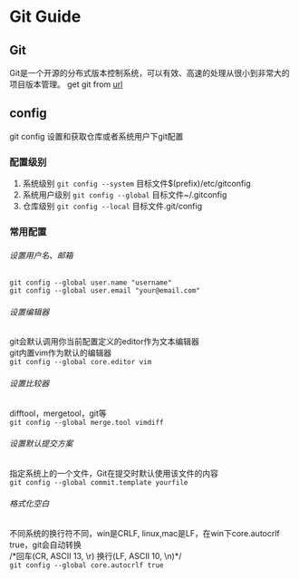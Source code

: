 # Git Guide
[author]: x  
[time]: 2017-05-17 
[email]: enjoke.cn@gmail.com 
[git]:	https://git-scm.com/downloads  

## Git
Git是一个开源的分布式版本控制系统，可以有效、高速的处理从很小到非常大的项目版本管理。
get git from [url][git]

## config
git config 设置和获取仓库或者系统用户下git配置

### 配置级别  
1.	系统级别     `git config --system` 目标文件$(prefix)/etc/gitconfig 
2.	系统用户级别 `git config --global` 目标文件~/.gitconfig
3.	仓库级别	 `git config --local`  目标文件.git/config

### 常用配置
###### 设置用户名、邮箱
```
git config --global user.name "username"
git config --global user.email "your@email.com"
```
###### 设置编辑器
git会默认调用你当前配置定义的editor作为文本编辑器  
git内置vim作为默认的编辑器  
`git config --global core.editor vim`  
###### 设置比较器
difftool，mergetool，git等  
`git config --global merge.tool vimdiff`  
###### 设置默认提交方案
指定系统上的一个文件，Git在提交时默认使用该文件的内容  
`git config --global commit.template yourfile`  
###### 格式化空白
不同系统的换行符不同，win是CRLF, linux,mac是LF，在win下core.autocrlf true，git会自动转换   
/\*回车(CR, ASCII 13, \r) 换行(LF, ASCII 10, \n)\*/    
`git config --global core.autocrlf true`

